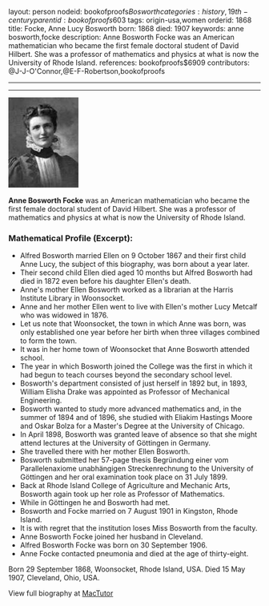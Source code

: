 layout: person
nodeid: bookofproofs$Bosworth
categories: history,19th-century
parentid: bookofproofs$603
tags: origin-usa,women
orderid: 1868
title: Focke, Anne Lucy Bosworth
born: 1868
died: 1907
keywords: anne bosworth,focke
description: Anne Bosworth Focke was an American mathematician who became the first female doctoral student of David Hilbert. She was a professor of mathematics and physics at what is now the University of Rhode Island.
references: bookofproofs$6909
contributors: @J-J-O'Connor,@E-F-Robertson,bookofproofs

---



---

![Bosworth.jpg](https://github.com/bookofproofs/bookofproofs.github.io/blob/main/_sources/_assets/images/portraits/Bosworth.jpg?raw=true)

**Anne Bosworth Focke** was an American mathematician who became the first female doctoral student of David Hilbert. She was a professor of mathematics and physics at what is now the University of Rhode Island.

### Mathematical Profile (Excerpt):
* Alfred Bosworth married Ellen on 9 October 1867 and their first child Anne Lucy, the subject of this biography, was born about a year later.
* Their second child Ellen died aged 10 months but Alfred Bosworth had died in 1872 even before his daughter Ellen's death.
* Anne's mother Ellen Bosworth worked as a librarian at the Harris Institute Library in Woonsocket.
* Anne and her mother Ellen went to live with Ellen's mother Lucy Metcalf who was widowed in 1876.
* Let us note that Woonsocket, the town in which Anne was born, was only established one year before her birth when three villages combined to form the town.
* It was in her home town of Woonsocket that Anne Bosworth attended school.
* The year in which Bosworth joined the College was the first in which it had begun to teach courses beyond the secondary school level.
* Bosworth's department consisted of just herself in 1892 but, in 1893, William Elisha Drake was appointed as Professor of Mechanical Engineering.
* Bosworth wanted to study more advanced mathematics and, in the summer of 1894 and of 1896, she studied with Eliakim Hastings Moore and Oskar Bolza for a Master's Degree at the University of Chicago.
* In April 1898, Bosworth was granted leave of absence so that she might attend lectures at the University of Göttingen in Germany.
* She travelled there with her mother Ellen Bosworth.
* Bosworth submitted her 57-page thesis Begründung einer vom Parallelenaxiome unabhängigen Streckenrechnung to the University of Göttingen and her oral examination took place on 31 July 1899.
* Back at Rhode Island College of Agriculture and Mechanic Arts, Bosworth again took up her role as Professor of Mathematics.
* While in Göttingen he and Bosworth had met.
* Bosworth and Focke married on 7 August 1901 in Kingston, Rhode Island.
* It is with regret that the institution loses Miss Bosworth from the faculty.
* Anne Bosworth Focke joined her husband in Cleveland.
* Alfred Bosworth Focke was born on 30 September 1906.
* Anne Focke contacted pneumonia and died at the age of thirty-eight.

Born 29 September 1868, Woonsocket, Rhode Island, USA. Died 15 May 1907, Cleveland, Ohio, USA.

View full biography at [MacTutor](https://mathshistory.st-andrews.ac.uk/Biographies/Bosworth/)
